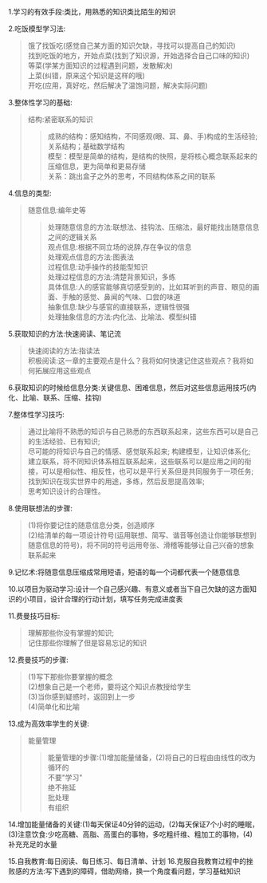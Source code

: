 
1.学习的有效手段:类比，用熟悉的知识类比陌生的知识

2.吃饭模型学习法:

>饿了找饭吃(感觉自己某方面的知识欠缺，寻找可以提高自己的知识)  
找到吃饭的地方，开始点菜(找到了知识源，开始选择合自己口味的知识)  
等菜(学某方面知识的过程遇到问题，发散解决)  
上菜(纠错，原来这个知识是这样的哦)  
开吃(应用，真好吃，然后解决了温饱问题，解决实际问题)

3.整体性学习的基础:

>结构:紧密联系的知识  
>>成熟的结构：感知结构，不同感观(眼、耳、鼻、手)构成的生活经验;关系结构；基础数学结构  
>模型：模型是简单的结构，是结构的快照，是将核心概念联系起来的压缩信息，更为简单和更易存储  
>关系：跳出盒子之外的思考，不同结构体系之间的联系

4.信息的类型:

>随意信息:编年史等  
>>处理随意信息的方法:联想法、挂钩法、压缩法，最好能找出随意信息之间的逻辑关系  
>观点信息:根据不同立场的说辞,存在争议的信息  
>>处理观点信息的方法:图表法  
>过程信息:动手操作的技能型知识  
>>处理过程信息的方法:清楚背景知识，多练  
>具体信息:人的感官能够真切感受到的，比如耳听到的声音、眼见的画面、手触的感觉、鼻闻的气味、口尝的味道  
>抽象信息:缺少与感官的直接联系，逻辑性很强  
>>处理抽象信息的方法:内化法、比喻法、模型纠错

5.获取知识的方法:快速阅读、笔记流  
>快速阅读的方法:指读法  
积极阅读:这一章的主要观点是什么？我将如何快速记住这些观点？我将如何拓展应用这些观点

6.获取知识的时候给信息分类:关键信息、困难信息，然后对这些信息运用技巧(内化、比喻、联系、压缩、挂钩)

7.整体性学习技巧:
>通过比喻将不熟悉的知识与自己熟悉的东西联系起来，这些东西可以是自己的生活经验、已有知识;  
尽可能的将知识与自己的情感、感觉联系起来; 
构建模型，让知识体系化;  
建立联系，将不同知识体系相互联系起来，这些联系可以是应用之间的衔接，可以是相似性、相反性，也可以是平行关系但是共同服务于一项任务;  
找到知识在现实世界中的用途，多练，然后反思提高效率;  
思考知识设计的合理性。

8.使用联想法的步骤:  
>(1)将你要记住的随意信息分类，创造顺序  
(2)给清单的每一项设计符号(运用联想、简写、谐音等创造让你能够联想到随意信息的符号)，将不同的符号运用夸张、滑稽等能够让自己兴奋的想象联系起来

9.记忆术:将随意信息压缩成常用短语，短语的每一个词都代表一个随意信息

10.以项目为驱动学习:设计一个自己感兴趣、有意义或者当下自己欠缺的这方面知识的小项目，设计合理的行动计划，填写任务完成进度表

11.费曼技巧目标:  
>理解那些你没有掌握的知识;  
记住那些你理解了但是容易忘记的知识

12.费曼技巧的步骤:
>(1)写下那些你要掌握的概念  
(2)想象自己是一个老师，要将这个知识点教授给学生  
(3)当你感到疑惑时，返回到上一步  
(4)简单化和比喻

13.成为高效率学生的关键:

>能量管理  
>>能量管理的步骤:(1)增加能量储备，(2)将自己的日程由由线性的改为循环的  
>不要"学习"  
>绝不拖延  
>批处理  
>有组织

14.增加能量储备的关键:(1)每天保证40分钟的运动，(2)每天保证7个小时的睡眠，(3)注意饮食:少吃高糖、高脂、高蛋白的事物，多吃粗纤维、粗加工的事物，(4)补充充足的水量

15.自我教育:每日阅读、每日练习、每日清单、计划
16.克服自我教育过程中的挫败感的方法:写下遇到的障碍，借助网络，换一个角度看问题，学习基础知识
